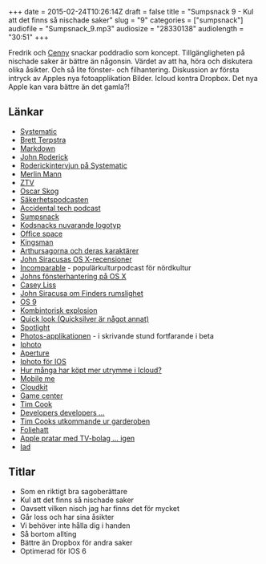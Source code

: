 +++
date = 2015-02-24T10:26:14Z
draft = false
title = "Sumpsnack 9 - Kul att det finns så nischade saker"
slug = "9"
categories = ["sumpsnack"]
audiofile = "Sumpsnack_9.mp3"
audiosize = "28330138"
audiolength = "30:51"
+++

Fredrik och [Cenny](https://twitter.com/Cennydavidsson) snackar poddradio som koncept. Tillgängligheten på nischade saker är bättre än någonsin. Värdet av att ha, höra och diskutera olika åsikter. Och så lite fönster- och filhantering. Diskussion av första intryck av Apples nya fotoapplikation Bilder. Icloud kontra Dropbox. Det nya Apple kan vara bättre än det gamla?!

## Länkar ##
* [Systematic](http://www.esn.fm/systematic/)
* [Brett Terpstra](https://twitter.com/ttscoff)
* [Markdown](http://daringfireball.net/projects/markdown/)
* [John Roderick](http://en.wikipedia.org/wiki/John_Roderick_%28musician%29)
* [Roderickintervjun på Systematic](http://www.esn.fm/systematic/s1)
* [Merlin Mann](http://en.wikipedia.org/wiki/Merlin_Mann)
* [ZTV](http://sv.wikipedia.org/wiki/ZTV)
* [Oscar Skog](https://twitter.com/oskarskog)
* [Säkerhetspodcasten](http://sakerhetspodcasten.se/)
* [Accidental tech podcast](http://atp.fm/)
* [Sumpsnack](http://kodsnack.se/sumpsnack/)
* [Kodsnacks nuvarande logotyp](http://kodsnack.se/kodsnack-sidebar.jpg)
* [Office space](http://en.wikipedia.org/wiki/Office_Space)
* [Kingsman](http://en.wikipedia.org/wiki/Kingsman:_The_Secret_Service)
* [Arthursagorna och deras karaktärer](http://en.wikipedia.org/wiki/King_Arthur)
* [John Siracusas OS X-recensioner](http://arstechnica.com/author/john-siracusa/)
* [Incomparable](http://www.theincomparable.com/theincomparable/) - populärkulturpodcast för nördkultur
* [Johns fönsterhantering på OS X](http://atp.fm/episodes/96)
* [Casey Liss](http://www.caseyliss.com/about)
* [John Siracusa om Finders rumslighet](http://arstechnica.com/apple/2003/04/finder/)
* [OS 9](http://en.wikipedia.org/wiki/Mac_OS_9)
* [Kombintorisk explosion](http://en.wikipedia.org/wiki/Combinatorial_explosion)
* [Quick look (Quicksilver är något annat)](http://en.wikipedia.org/wiki/Quick_Look)
* [Spotlight](http://en.wikipedia.org/wiki/Spotlight_%28software%29)
* [Photos-applikationen](http://www.apple.com/osx/photos-preview/) - i skrivande stund fortfarande i beta
* [Iphoto](http://en.wikipedia.org/wiki/IPhoto)
* [Aperture](http://en.wikipedia.org/wiki/Aperture_%28software%29)
* [Iphoto för IOS](http://www.macworld.com/article/2060820/iphoto-2-0-for-ios-review-better-speed-search-and-sharing.html)
* [Hur många har köpt mer utrymme i Icloud?](http://tofias.net/blog/2014/11/do-a-lot-of-people-pay-for-icloud/)
* [Mobile me](http://en.wikipedia.org/wiki/MobileMe)
* [Cloudkit](https://developer.apple.com/icloud/documentation/cloudkit-storage/)
* [Game center](http://en.wikipedia.org/wiki/Game_Center)
* [Tim Cook](http://en.wikipedia.org/wiki/Tim_Cook)
* [Developers developers …](https://www.youtube.com/watch?v=8To-6VIJZRE)
* [Tim Cooks utkommande ur garderoben](http://www.bloomberg.com/news/articles/2014-10-30/tim-cook-speaks-up)
* [Foliehatt](http://en.wikipedia.org/wiki/Tin_foil_hat)
* [Apple pratar med TV-bolag … igen](http://array.se/nyheter/apple-i-samtal-om-tv-over-internet/)
* [Iad](http://en.wikipedia.org/wiki/IAd)

## Titlar ##
* Som en riktigt bra sagoberättare
* Kul att det finns så nischade saker
* Oavsett vilken nisch jag har finns det för mycket
* Går loss och har sina åsikter
* Vi behöver inte hålla dig i handen
* Så bortom allting
* Bättre än Dropbox för andra saker
* Optimerad för IOS 6